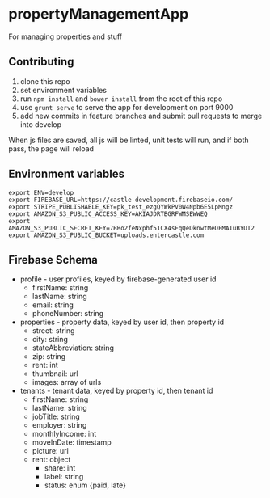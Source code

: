 # propertyManagementApp

For managing properties and stuff

## Contributing

1. clone this repo
2. set environment variables
3. run ```npm install``` and ```bower install``` from the root of this repo
4. use ```grunt serve``` to serve the app for development on port 9000
5. add new commits in feature branches and submit pull requests to merge into develop

When js files are saved, all js will be linted, unit tests will run, and if both pass, the page will reload


## Environment variables

```
export ENV=develop
export FIREBASE_URL=https://castle-development.firebaseio.com/
export STRIPE_PUBLISHABLE_KEY=pk_test_ezgQYWkPV0W4Npb6E5LpMngz
export AMAZON_S3_PUBLIC_ACCESS_KEY=AKIAJDRTBGRFWMSEWWEQ
export AMAZON_S3_PUBLIC_SECRET_KEY=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
export AMAZON_S3_PUBLIC_BUCKET=uploads.entercastle.com
```

## Firebase Schema
* profile - user profiles, keyed by firebase-generated user id
  * firstName: string
  * lastName: string
  * email: string
  * phoneNumber: string
* properties - property data, keyed by user id, then property id
  * street: string
  * city: string
  * stateAbbreviation: string
  * zip: string
  * rent: int
  * thumbnail: url
  * images: array of urls
* tenants - tenant data, keyed by property id, then tenant id
  * firstName: string
  * lastName: string
  * jobTitle: string
  * employer: string
  * monthlyIncome: int
  * moveInDate: timestamp
  * picture: url
  * rent: object
    * share: int
    * label: string
    * status: enum {paid, late}
